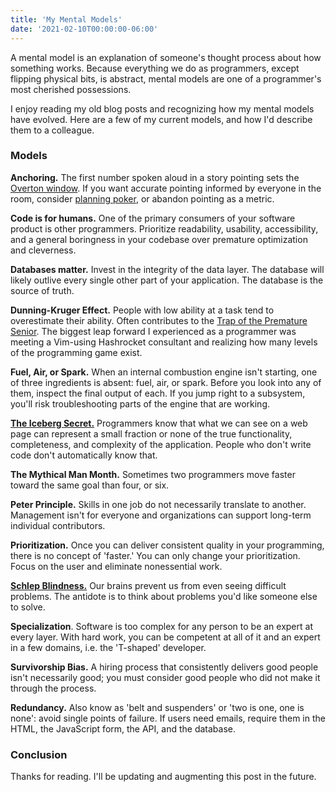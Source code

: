 ```yaml
---
title: 'My Mental Models'
date: '2021-02-10T00:00:00-06:00'
---
```


A mental model is an explanation of someone's thought process about how
something works. Because everything we do as programmers, except flipping
physical bits, is abstract, mental models are one of a programmer's most
cherished possessions.

I enjoy reading my old blog posts and recognizing how my mental models have
evolved. Here are a few of my current models, and how I'd describe them to a
colleague.

### Models

**Anchoring.** The first number spoken aloud in a story pointing sets the
[Overton window][overton]. If you want accurate pointing informed by everyone
in the room, consider [planning poker][poker], or abandon pointing as a metric.

**Code is for humans.** One of the primary consumers of your software product
is other programmers. Prioritize readability, usability, accessibility, and a
general boringness in your codebase over premature optimization and cleverness.

**Databases matter.** Invest in the integrity of the data layer. The database
will likely outlive every single other part of your application. The database
is the source of truth.

**Dunning-Kruger Effect.** People with low ability at a task tend to
overestimate their ability. Often contributes to the [Trap of the Premature
Senior][trap]. The biggest leap forward I experienced as a programmer was
meeting a Vim-using Hashrocket consultant and realizing how many levels of the
programming game exist.

**Fuel, Air, or Spark.** When an internal combustion engine isn't starting, one
of three ingredients is absent: fuel, air, or spark. Before you look into any
of them, inspect the final output of each. If you jump right to a subsystem,
you'll risk troubleshooting parts of the engine that are working.

[**The Iceberg Secret.**][iceberg] Programmers know that what we can see on a
web page can represent a small fraction or none of the true functionality,
completeness, and complexity of the application. People who don't write code
don't automatically know that.

**The Mythical Man Month.** Sometimes two programmers move faster toward the
same goal than four, or six.

**Peter Principle.** Skills in one job do not necessarily translate to another.
Management isn't for everyone and organizations can support long-term
individual contributors.

**Prioritization.** Once you can deliver consistent quality in your
programming, there is no concept of 'faster.' You can only change your
prioritization. Focus on the user and eliminate nonessential work.

[**Schlep Blindness.**][schlep] Our brains prevent us from even seeing
difficult problems. The antidote is to think about problems you'd like someone
else to solve.

**Specialization**. Software is too complex for any person to be an expert at
every layer. With hard work, you can be competent at all of it and an expert in
a few domains, i.e. the 'T-shaped' developer.

**Survivorship Bias.** A hiring process that consistently delivers good people
isn't necessarily good; you must consider good people who did not make it
through the process.

**Redundancy.** Also know as 'belt and suspenders' or 'two is one, one is
none': avoid single points of failure. If users need emails, require them in
the HTML, the JavaScript form, the API, and the database.

### Conclusion

Thanks for reading. I'll be updating and augmenting this post in the future.

[iceberg]: https://www.joelonsoftware.com/2002/02/13/the-iceberg-secret-revealed/
[overton]: https://en.wikipedia.org/wiki/Overton_window
[poker]: https://hashrocket.com/blog/posts/planning-poker-speed-mode
[schlep]: http://paulgraham.com/schlep.html
[trap]: https://charity.wtf/2020/11/01/questionable-advice-the-trap-of-the-premature-senior/
